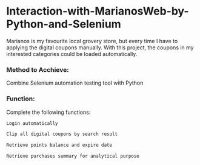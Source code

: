 # Interaction-with-MarianosWeb-by-Python-and-Selenium
Marianos is my favourite local grovery store, but every time I have to applying the digital coupons manually. With this project, the coupons in my interested categories could be loaded automatically.

### Method to Acchieve:
Combine Selenium automation testing tool with Python 


### Function:
Complete the following functions:
```css
Login automatically

Clip all digital coupons by search result

Retrieve points balance and expire date

Retrieve purchases summary for analytical purpose
```
